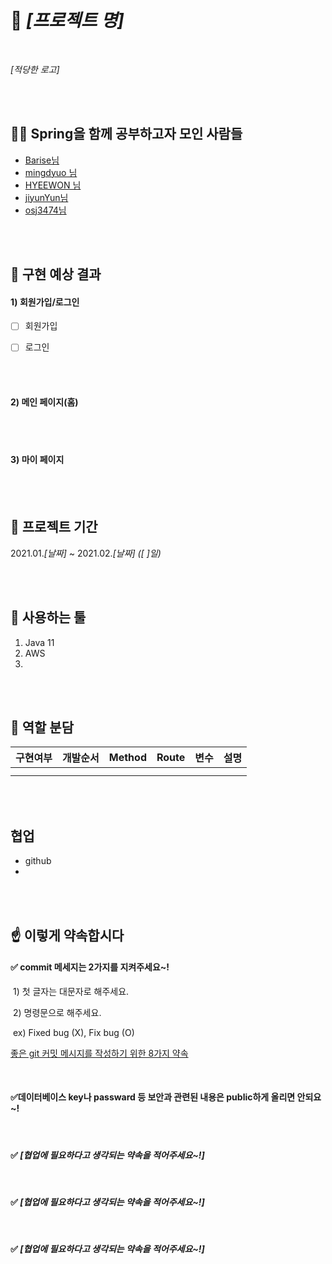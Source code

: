 # 📢 *[프로젝트 명]*

<br>

*[적당한 로고]* 



<br><br>

## 🙋‍♂️ Spring을 함께 공부하고자 모인 사람들

- <a href="https://github.com/Barise" target="_blank">Barise님</a> 
- <a href="https://github.com/mingdyuo" target="_blank">mingdyuo 님</a> 
- <a href="https://github.com/HYEEWON " target="_blank">HYEEWON 님</a> 
- <a href="https://github.com/jiyunYun" target="_blank">jiyunYun님</a> 
- <a href="https://github.com/osj3474" target="_blank">osj3474님</a>





<br><br>

## 🎯 구현 예상 결과

#### 1) 회원가입/로그인

- [ ] 회원가입
- [ ] 로그인











<br><br>

#### 2) 메인 페이지(홈)















<br><br>

#### 3) 마이 페이지













<br><br>

## 📆 프로젝트 기간

2021.01.*[날짜]* ~ 2021.02.*[날짜]*  *([  ]일)*



<br><br>

## 📍 사용하는 툴

1. Java 11
2. AWS
3. 









<br><br>

## 📌 역할 분담



| 구현여부 | 개발순서 | Method | Route | 변수 | 설명 |
| -------- | -------- | ------ | ----- | ---- | ---- |
|          |          |        |       |      |      |
|          |          |        |       |      |      |





<br><br>

## 협업

- github 
- 





<br><br>

## ☝ 이렇게 약속합시다 

#### ✅ commit 메세지는 2가지를 지켜주세요~!

​	1) 첫 글자는 대문자로 해주세요.

​	2) 명령문으로 해주세요.

​		ex) Fixed bug (X), Fix bug (O)

​	<a href="https://djkeh.github.io/articles/How-to-write-a-git-commit-message-kor/" target="_blank">좋은 git 커밋 메시지를 작성하기 위한 8가지 약속</a>



<br>

#### ✅데이터베이스 key나 passward 등 보안과 관련된 내용은 public하게 올리면 안되요~! 



<br>

#### ✅ *[협업에 필요하다고 생각되는 약속을 적어주세요~!]*



<br>

#### ✅ *[협업에 필요하다고 생각되는 약속을 적어주세요~!]*



<br>

#### ✅ *[협업에 필요하다고 생각되는 약속을 적어주세요~!]*



